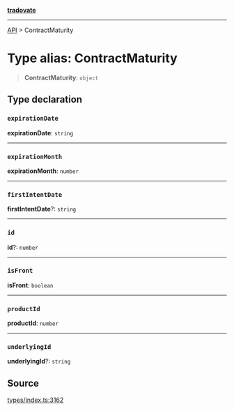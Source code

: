 [**tradovate**](../README.md)

***

[API](../API.md) > ContractMaturity

# Type alias: ContractMaturity

> **ContractMaturity**: `object`

## Type declaration

### `expirationDate`

**expirationDate**: `string`

***

### `expirationMonth`

**expirationMonth**: `number`

***

### `firstIntentDate`

**firstIntentDate**?: `string`

***

### `id`

**id**?: `number`

***

### `isFront`

**isFront**: `boolean`

***

### `productId`

**productId**: `number`

***

### `underlyingId`

**underlyingId**?: `string`

## Source

[types/index.ts:3162](https://github.com/cgilly2fast/tradovate-typescript/blob/b1caea5/src/types/index.ts#L3162)
